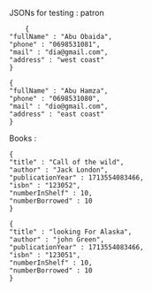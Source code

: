 JSONs for testing : patron 

        {
    "fullName" : "Abu Obaida",
    "phone" : "0698531081",
    "mail" : "dia@gmail.com",
    "address" : "west coast"
    }

    {
    "fullName" : "Abu Hamza",
    "phone" : "0698531080",
    "mail" : "dio@gmail.com",
    "address" : "east coast"
    }

Books :

    {
    "title" : "Call of the wild",
    "author" : "Jack London",
    "publicationYear" : 1713554083466,
    "isbn" : "123052",
    "numberInShelf" : 10,
    "numberBorrowed" : 10
    }

    {
    "title" : "looking For Alaska",
    "author" : "john Green",
    "publicationYear" : 1713554083466,
    "isbn" : "123051",
    "numberInShelf" : 10,
    "numberBorrowed" : 10
    }
